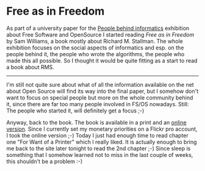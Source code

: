 # Free as in Freedom

As part of a university paper for the <a href="http://cs-exhibitions.uni-klu.ac.at/index.php">People behind informatics</a> exhibition about Free Software and OpenSource I started reading <cite>Free as in Freedom</cite> by Sam Williams, a book mostly about Richard M. Stallman. The whole exhibition focuses on the social aspects of informatics and esp. on the people behind it, the people who wrote the algorithms, the people who made this all possible. So I thought it would be quite fitting as a start to read a book about RMS.

-------------------------------



I'm still not quite sure about what of all the information available on the net about Open Source will find its way into the final paper, but I somehow don't want to focus on special people but more on the whole community behind it, since there are far too many people involved in FS/OS nowadays. Still: The people who started it, will definitely get a focus ;-)



Anyway, back to the book. The book is available in a print and an <a href="http://www.oreilly.com/openbook/freedom/index.html">online version</a>. Since I currently set my monetary priorities on a Flickr pro account, I took the online version ;-) Today I just had enough time to read chapter one "For Want of a Printer" which I really liked. It is actually enough to bring me back to the site later tonight to read the 2nd chapter ;-) Since sleep is something that I somehow learned not to miss in the last couple of weeks, this shouldn't be a problem :-)